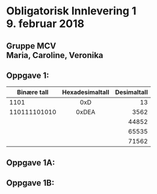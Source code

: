 
<h1>Obligatorisk Innlevering 1<br>
9. februar 2018</h1>
<h2>Gruppe MCV <br>
Maria, Caroline, Veronika</h2>

<h2>Oppgave 1:</h2>

| Binære tall   | Hexadesimaltall | Desimaltall |
| ------------- |:-------------:  | -----:      |
| 1101          | 0xD             | 13          |
| 110111101010  | 0xDEA           | 3562        |
|               |                 | 44852       |
|               |                 | 65535       |
|               |                 | 71562       |


<h2>Oppgave 1A:</h2>

<h2>Oppgave 1B:</h2>

